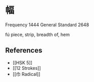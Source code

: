 # 幅
Frequency 1444
General Standard 2648

fú
piece, strip, breadth of, hem

## References
- [[HSK 5]]
- [[12 Strokes]]
- [[巾 Radical]]